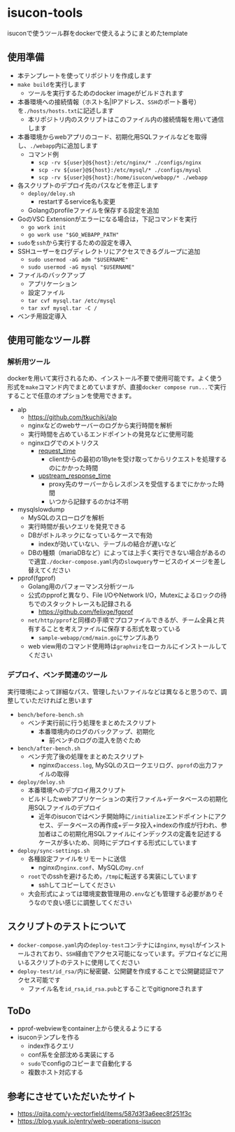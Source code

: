# isucon-tools
isuconで使うツール群をdockerで使えるようにまとめたtemplate

## 使用準備
- 本テンプレートを使ってリポジトリを作成します
- `make build`を実行します
    - ツールを実行するためのdocker imageがビルドされます
- 本番環境への接続情報（ホスト名|IPアドレス、`SSH`のポート番号）を`./hosts/hosts.txt`に記述します
    - 本リポジトリ内のスクリプトはこのファイル内の接続情報を用いて通信します
- 本番環境からwebアプリのコード、初期化用SQLファイルなどを取得し、`./webapp`内に追加します
    - コマンド例
        - `scp -rv ${user}@${host}:/etc/nginx/* ./configs/nginx`
        - `scp -rv ${user}@${host}:/etc/mysql/* ./configs/mysql`
        - `scp -rv ${user}@${host}:/home/isucon/webapp/* ./webapp`
- 各スクリプトのデプロイ先のパスなどを修正します
    - `deploy/deloy.sh`
        - restartするservice名も変更
    - Golangのprofileファイルを保存する設定を追加
- GoのVSC Extensionがエラーになる場合は，下記コマンドを実行
    - `go work init` 
    - `go work use "$GO_WEBAPP_PATH"`
- `sudo`を`ssh`から実行するための設定を導入
- SSHユーザーをログディレクトリにアクセスできるグループに追加
    - `sudo usermod -aG adm "$USERNAME"`
    - `sudo usermod -aG mysql "$USERNAME"`
- ファイルのバックアップ
    - アプリケーション
    - 設定ファイル
    - `tar cvf mysql.tar /etc/mysql`
    - `tar xvf mysql.tar -C /`
- ベンチ用設定導入



## 使用可能なツール群

### 解析用ツール
dockerを用いて実行されるため、インストール不要で使用可能です。よく使う形式を`make`コマンド内でまとめていますが、直接`docker compose run...`で実行することで任意のオプションを使用できます。

- alp
    - https://github.com/tkuchiki/alp
    - nginxなどのwebサーバーのログから実行時間を解析
    - 実行時間を占めているエンドポイントの発見などに使用可能
    - nginxログでのメトリクス
        - [request_time](https://nginx.org/en/docs/http/ngx_http_core_module.html#var_request_time:~:text=or%20%E2%80%9CPOST%E2%80%9D-,%24request_time,-request%20processing%20time)
            - clientからの最初の1Byteを受け取ってからリクエストを処理するのにかかった時間
        - [upstream_response_time](http://nginx.org/en/docs/http/ngx_http_upstream_module.html#:~:text=%24upstream_response_time)
            - proxy先のサーバーからレスポンスを受信するまでにかかった時間
            - いつから記録するのかは不明
- mysqlslowdump
    - MySQLのスローログを解析
    - 実行時間が長いクエリを発見できる
    - DBがボトルネックになっているケースで有効
        - indexが効いていない、テーブルの結合が遅いなど
    - DBの種類（mariaDBなど）によっては上手く実行できない場合があるので適宜`./docker-compose.yaml`内の`slowquery`サービスのイメージを差し替えてください
- pprof(fgprof)
    - Golang用のパフォーマンス分析ツール
    - 公式のpprofと異なり、File I/OやNetwork I/O，Mutexによるロックの待ちでのスタックトレースも記録される
        - https://github.com/felixge/fgprof
    - `net/http/pprof`と同様の手順でプロファイルできるが、チーム全員と共有することを考えファイルに保存する形式を取っている
        - `sample-webapp/cmd/main.go`にサンプルあり
    - web view用のコマンド使用時は`graphviz`をローカルにインストールしてください

### デプロイ、ベンチ関連のツール
実行環境によって詳細なパス、管理したいファイルなどは異なると思うので、調整していただければと思います

- `bench/before-bench.sh`
    - ベンチ実行前に行う処理をまとめたスクリプト
        - 本番環境内のログのバックアップ、初期化
            - 前ベンチのログの混入を防ぐため
- `bench/after-bench.sh`
    - ベンチ完了後の処理をまとめたスクリプト
        - nginxの`access.log`, MySQLのスロークエリログ、`pprof`の出力ファイルの取得
- `deploy/deloy.sh`
    - 本番環境へのデプロイ用スクリプト
    - ビルドしたwebアプリケーションの実行ファイル+データベースの初期化用SQLファイルのデプロイ
        - 近年のisuconではベンチ開始時に`/initialize`エンドポイントにアクセス、データベースの再作成+データ投入+indexの作成が行われ、参加者はこの初期化用SQLファイルにインデックスの定義を記述するケースが多いため、同時にデプロイする形式にしています
- `deploy/sync-settings.sh`
    - 各種設定ファイルをリモートに送信
        - nginxの`nginx.conf`、MySQLの`my.cnf`
    - `root`でのsshを避けるため，`/tmp`に転送する実装にしています
        - sshしてコピーしてください
    - 大会形式によっては環境変数管理用の`.env`なども管理する必要がありそうなので良い感じに調整してください

## スクリプトのテストについて
- `docker-compose.yaml`内の`deploy-test`コンテナには`nginx`, `mysql`がインストールされており、`SSH`経由でアクセス可能になっています。デプロイなどに用いるスクリプトのテストに使用してください
- `deploy-test/id_rsa/`内に秘密鍵、公開鍵を作成することで公開鍵認証でアクセス可能です
    - ファイル名を`id_rsa`,`id_rsa.pub`とすることでgitignoreされます

## ToDo
- pprof-webviewをcontainer上から使えるようにする
- isuconテンプレを作る
    - index作るクエリ
    - conf系を全部沈める実装にする
    - `sudo`でconfigのコピーまで自動化する
    - 複数ホスト対応する

## 参考にさせていただいたサイト
- https://qiita.com/y-vectorfield/items/587d3f3a6eec8f251f3c
- https://blog.yuuk.io/entry/web-operations-isucon